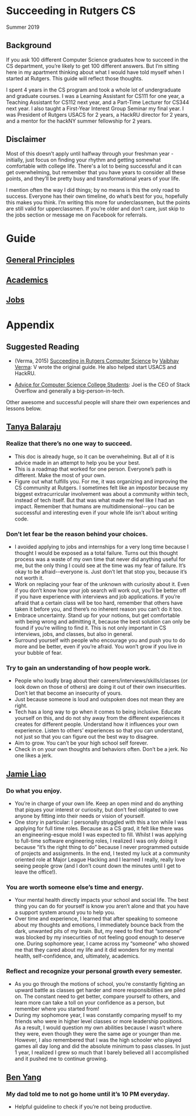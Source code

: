 # Succeeding in Rutgers CS

Summer 2019


## Background

If you ask 100 different Computer Science graduates how to succeed in the CS department, you’re likely to get 100 different answers. But I’m sitting here in my apartment thinking about what I would have told myself when I started at Rutgers. This guide will reflect those thoughts.

I spent 4 years in the CS program and took a whole lot of undergraduate and graduate courses. I was a Learning Assistant for CS111 for one year, a Teaching Assistant for CS112 next year, and a Part-Time Lecturer for CS344 next year. I also taught a First-Year Interest Group Seminar my final year. I was President of Rutgers USACS for 2 years, a HackRU director for 2 years, and a mentor for the hackNY summer fellowship for 2 years.

## Disclaimer

Most of this doesn’t apply until halfway through your freshman year - initially, just focus on finding your rhythm and getting somewhat comfortable with college life. There's a lot to being successful and it can get overwhelming, but remember that you have years to consider all these points, and they’ll be pretty busy and transformational years of your life.

I mention often the way I did things; by no means is this the only road to success. Everyone has their own timeline, do what’s best for you, hopefully this makes you think. I’m writing this more for underclassmen, but the points are still valid for upperclassmen. If you’re older and don’t care, just skip to the jobs section or message me on Facebook for referrals.


# Guide

## [General Principles](GENERAL_PRINCIPLES.md)

## [Academics](ACADEMICS.md)

## [Jobs](JOBS.md)


# Appendix

## Suggested Reading

- (Verma, 2015) [Succeeding in Rutgers Computer Science](https://vverma.net/succeeding-in-rutgers-cs.html) by [Vaibhav Verma](https://github.com/v): V wrote the original guide. He also helped start USACS and HackRU.

- [Advice for Computer Science College Students](https://www.joelonsoftware.com/2005/01/02/advice-for-computer-science-college-students/): Joel is the CEO of Stack Overflow and generally a big-person-in-tech.

Other awesome and successful people will share their own experiences and lessons below.

## [Tanya Balaraju](https://tanya.github.io/)

### Realize that there’s no one way to succeed.
* This doc is already huge, so it can be overwhelming. But all of it is advice made in an attempt to help you be your best. 
* This is a roadmap that worked for one person. Everyone’s path is different. Make the most of your own.
* Figure out what fulfills you. For me, it was organizing and improving the CS community at Rutgers. I sometimes felt like an impostor because my biggest extracurricular involvement was about a community within tech, instead of tech itself. But that was what made me feel like I had an impact. Remember that humans are multidimensional--you can be successful and interesting even if your whole life isn’t about writing code.

### Don’t let fear be the reason behind your choices.
* I avoided applying to jobs and internships for a very long time because I thought I would be exposed as a total failure. Turns out this thought process was a waste of my own time that never did anything useful for me, but the only thing I could see at the time was my fear of failure. It’s okay to be afraid--everyone is. Just don’t let that stop you, because it’s not worth it.
* Work on replacing your fear of the unknown with curiosity about it. Even if you don’t know how your job search will work out, you’ll be better off if you have experience with interviews and job applications. If you’re afraid that a certain class will be too hard, remember that others have taken it before you, and there’s no inherent reason you can’t do it too. 
* Embrace uncertainty. Stand up for your notions, but get comfortable with being wrong and admitting it, because the best solution can only be found if you’re willing to find it. This is not only important in CS interviews, jobs, and classes, but also in general.
* Surround yourself with people who encourage you and push you to do more and be better, even if you’re afraid. You won’t grow if you live in your bubble of fear.

### Try to gain an understanding of how people work.
* People who loudly brag about their careers/interviews/skills/classes (or look down on those of others) are doing it out of their own insecurities. Don’t let that become an insecurity of yours.
* Just because someone is loud and outspoken does not mean they are right.
* Tech has a long way to go when it comes to being inclusive. Educate yourself on this, and do not shy away from the different experiences it creates for different people. Understand how it influences your own experience. Listen to others’ experiences so that you can understand, not just so that you can figure out the best way to disagree.
* Aim to grow. You can’t be your high school self forever. 
* Check in on your own thoughts and behaviors often. Don’t be a jerk. No one likes a jerk.


## [Jamie Liao](http://jamieliao.com/)

### Do what you enjoy. 
* You’re in charge of your own life. Keep an open mind and do anything that piques your interest or curiosity, but don’t feel obligated to owe anyone by fitting into their needs or vision of yourself.
* One story in particular: I personally struggled with this a ton while I was applying for full time roles. Because as a CS grad, it felt like there was an engineering-esque mold I was expected to fill. Whilst I was applying to full-time software engineering roles, I realized I was only doing it because “it’s the right thing to do” because I never programmed outside of projects and assignments. In the end, I tested my luck at a community oriented role at Major League Hacking and I learned I really, really love seeing people grow (and I don’t count down the minutes until I get to leave the office!). 

### You are worth someone else’s time and energy. 
* Your mental health directly impacts your school and social life. The best thing you can do for yourself is know you aren’t alone and that you have a support system around you to help you. 
* Over time and experience, I learned that after speaking to someone about my thoughts and emotions, I immediately bounce back from the dark, unwanted pits of my brain. But, my need to find that “someone” was blocked by my insecurities of not feeling good enough to deserve one. During sophomore year, I came across my “someone” who showed me that they cared about my life and it did wonders for my mental health, self-confidence, and, ultimately, academics. 

### Reflect and recognize your personal growth every semester. 
* As you go through the motions of school, you’re constantly fighting an upward battle as classes get harder and more responsibilities are piled on. The constant need to get better, compare yourself to others, and learn more can take a toll on your confidence as a person, but remember where you started from! 
* During my sophomore year, I was constantly comparing myself to my friends who were in higher level classes or more leadership positions. As a result, I would question my own abilities because I wasn’t where they were, even though they were the same age or younger than me. However, I also remembered that I was the high schooler who played games all day long and did the absolute minimum to pass classes. In just 1 year, I realized I grew so much that I barely believed all I accomplished and it pushed me to continue growing. 


## [Ben Yang](http://benyang.me)

### My dad told me to not go home until it’s 10 PM everyday.
* Helpful guideline to check if you’re not being productive.
